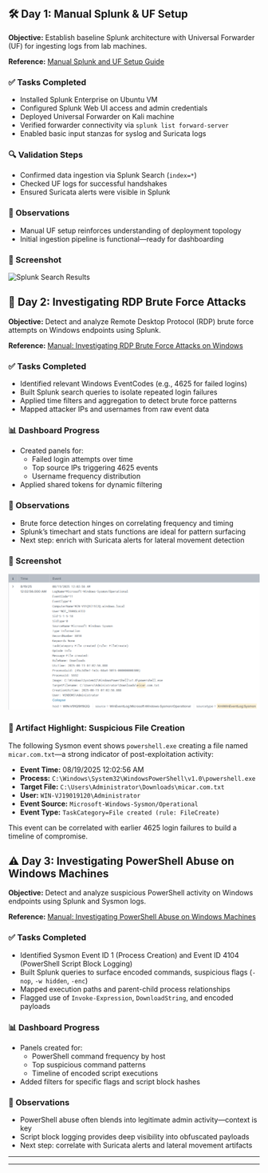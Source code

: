 ## 🛠️ Day 1: Manual Splunk & UF Setup

**Objective:** Establish baseline Splunk architecture with Universal Forwarder (UF) for ingesting logs from lab machines.

**Reference:** [Manual Splunk and UF Setup Guide](https://www.notion.so/Manual-Splunk-and-UF-Set-up-255829fa6c4d80409910edf6bc1611d9)

### ✅ Tasks Completed
- Installed Splunk Enterprise on Ubuntu VM
- Configured Splunk Web UI access and admin credentials
- Deployed Universal Forwarder on Kali machine
- Verified forwarder connectivity via `splunk list forward-server`
- Enabled basic input stanzas for syslog and Suricata logs

### 🔍 Validation Steps
- Confirmed data ingestion via Splunk Search (`index=*`)
- Checked UF logs for successful handshakes
- Ensured Suricata alerts were visible in Splunk

### 🧠 Observations
- Manual UF setup reinforces understanding of deployment topology
- Initial ingestion pipeline is functional—ready for dashboarding

### 📸 Screenshot
![Splunk Search Results](https://copilot.microsoft.com/th/id/BCO.2947d3c6-ebc8-4207-9eba-6b28a18b3422.png)

## 🔐 Day 2: Investigating RDP Brute Force Attacks

**Objective:** Detect and analyze Remote Desktop Protocol (RDP) brute force attempts on Windows endpoints using Splunk.

**Reference:** [Manual: Investigating RDP Brute Force Attacks on Windows](https://www.notion.so/Manual-Investigating-RDP-Brute-Force-Attacks-on-Windows-250829fa6c4d80d6adccd8599ea0b066)

### ✅ Tasks Completed
- Identified relevant Windows EventCodes (e.g., 4625 for failed logins)
- Built Splunk search queries to isolate repeated login failures
- Applied time filters and aggregation to detect brute force patterns
- Mapped attacker IPs and usernames from raw event data

### 📊 Dashboard Progress
- Created panels for:
  - Failed login attempts over time
  - Top source IPs triggering 4625 events
  - Username frequency distribution
- Applied shared tokens for dynamic filtering

### 🧠 Observations
- Brute force detection hinges on correlating frequency and timing
- Splunk’s timechart and stats functions are ideal for pattern surfacing
- Next step: enrich with Suricata alerts for lateral movement detection

### 📸 Screenshot
![Sysmon Event Log showing suspicious file creation](https://github.com/weipei38/Portfolio/blob/main/Screenshot%202025-08-19%20075225.png?raw=true)

### 🧾 Artifact Highlight: Suspicious File Creation

The following Sysmon event shows `powershell.exe` creating a file named `micar.com.txt`—a strong indicator of post-exploitation activity:

- **Event Time:** 08/19/2025 12:02:56 AM  
- **Process:** `C:\Windows\System32\WindowsPowerShell\v1.0\powershell.exe`  
- **Target File:** `C:\Users\Administrator\Downloads\micar.com.txt`  
- **User:** `WIN-VJ19019120\Administrator`  
- **Event Source:** `Microsoft-Windows-Sysmon/Operational`  
- **Event Type:** `TaskCategory=File created (rule: FileCreate)`

This event can be correlated with earlier 4625 login failures to build a timeline of compromise.

## ⚠️ Day 3: Investigating PowerShell Abuse on Windows Machines

**Objective:** Detect and analyze suspicious PowerShell activity on Windows endpoints using Splunk and Sysmon logs.

**Reference:** [Manual: Investigating PowerShell Abuse on Windows Machines](https://www.notion.so/Manual-Investigating-PowerShell-Abuse-on-Windows-Machines-255829fa6c4d80b5bd52ef88f8a905fa)

### ✅ Tasks Completed
- Identified Sysmon Event ID 1 (Process Creation) and Event ID 4104 (PowerShell Script Block Logging)
- Built Splunk queries to surface encoded commands, suspicious flags (`-nop`, `-w hidden`, `-enc`)
- Mapped execution paths and parent-child process relationships
- Flagged use of `Invoke-Expression`, `DownloadString`, and encoded payloads

### 📊 Dashboard Progress
- Panels created for:
  - PowerShell command frequency by host
  - Top suspicious command patterns
  - Timeline of encoded script executions
- Added filters for specific flags and script block hashes

### 🧠 Observations
- PowerShell abuse often blends into legitimate admin activity—context is key
- Script block logging provides deep visibility into obfuscated payloads
- Next step: correlate with Suricata alerts and lateral movement artifacts

---



---

